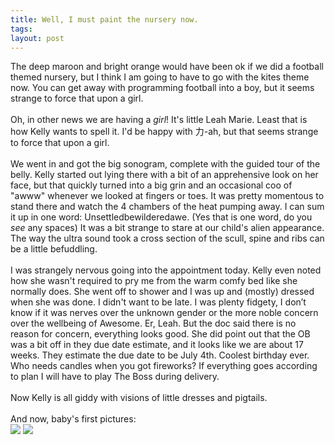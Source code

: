 ```yaml
---
title: Well, I must paint the nursery now.
tags: 
layout: post
---
```

The deep maroon and bright orange would have been ok if we did a football themed nursery, but I think I am going to have to go with the kites theme now.  You can get away with programming football into a boy, but it seems strange to force that upon a girl.<br /><br />Oh, in other news we are having a <span style="font-style:italic;">girl</span>!  It's little Leah Marie. Least that is how Kelly wants to spell it.  I'd be happy with <span class="info" title="Li: power, strength">力</span>-ah, but that seems strange to force that upon a girl.  <br /><br />We went in and got the big sonogram, complete with the guided tour of the belly.  Kelly started out lying there with a bit of an apprehensive look on her face, but that quickly turned into a big grin and an occasional coo of "awww" whenever we looked at fingers or toes.  It was pretty momentous to stand there and watch the 4 chambers of the heat pumping away. I can sum it up in one word: Unsettledbewilderedawe. (Yes that is one word, do you <span style="font-style:italic;">see</span> any spaces) It was a bit strange to stare at our child's alien appearance.  The way the ultra sound took a cross section of the scull, spine and ribs can be a little befuddling.<br /><br />I was strangely nervous going into the appointment today.  Kelly even noted how she wasn't required to pry me from the warm comfy bed like she normally does.  She went off to shower and I was up and (mostly) dressed when she was done.  I didn't want to be late.  I was plenty fidgety, I don’t know if it was nerves over the unknown gender or the more noble concern over the wellbeing of Awesome.  Er, Leah.  But the doc said there is no reason for concern, everything looks good.  She did point out that the OB was a bit off in they due date estimate, and it looks like we are about 17 weeks.  They estimate the due date to be July 4th.  Coolest birthday ever.  Who needs candles when you got fireworks?  If everything goes according to plan I will have to play The Boss during delivery.<br /><br />Now Kelly is all giddy with visions of little dresses and pigtails.  <br /><br />And now, baby's first pictures:<br /><img src="http://fuzzymonk.com/photos/blog/image/595/LeahSonogram01.jpg" class="picture" /> <img src="http://fuzzymonk.com/photos/blog/image/595/LeahSonogram02.jpg" class="picture" />
